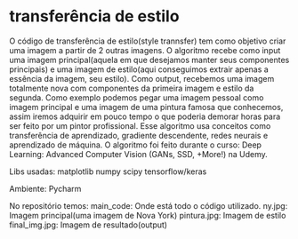 # transferência de estilo
O código de transferência de estilo(style trannsfer) tem como objetivo criar uma imagem a partir de 2 outras imagens.
O algoritmo recebe como input uma imagem principal(aquela em que desejamos manter seus componentes principais)
e uma imagem de estilo(aqui conseguimos extrair apenas a essência da imagem, seu estilo).
Como output, recebemos uma imagem totalmente nova com componentes da primeira imagem e estilo da segunda.
Como exemplo podemos pegar uma imagem pessoal como imagem principal e uma imagem de uma pintura famosa que conhecemos, assim
iremos adquirir em pouco tempo o que poderia demorar horas para ser feito por um pintor profissional.
Esse algoritmo usa conceitos como transferência de aprendizado, gradiente descendente, redes neurais e aprendizado de máquina.
O algoritmo foi feito durante o curso: Deep Learning: Advanced Computer Vision (GANs, SSD, +More!) na Udemy.

Libs usadas:
matplotlib
numpy
scipy
tensorflow/keras

Ambiente:
Pycharm

No repositório temos:
main_code: Onde está todo o código utilizado.
ny.jpg: Imagem principal(uma imagem de Nova York)
pintura.jpg: Imagem de estilo
final_img.jpg: Imagem de resultado(output)
